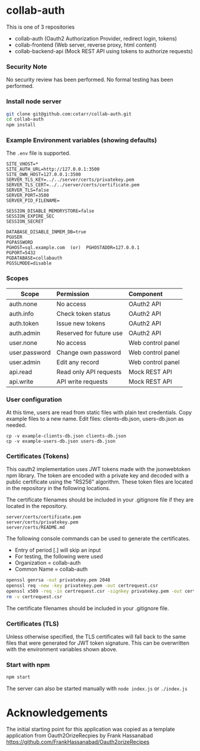 # collab-auth



This is one of 3 repositories

- collab-auth (Oauth2 Authorization Provider, redirect login, tokens)
- collab-frontend (Web server, reverse proxy, html content)
- collab-backend-api (Mock REST API using tokens to authorize requests)

### Security Note

No security review has been performed. No formal testing has been performed.

### Install node server

```bash
git clone git@github.com:cotarr/collab-auth.git
cd collab-auth
npm install
```

### Example Environment variables (showing defaults)

The `.env` file is supported.

```
SITE_VHOST=*
SITE_AUTH_URL=http://127.0.0.1:3500
SITE_OWN_HOST=127.0.0.1:3500
SERVER_TLS_KEY=../../server/certs/privatekey.pem
SERVER_TLS_CERT=../../server/certs/certificate.pem
SERVER_TLS=false
SERVER_PORT=3500
SERVER_PID_FILENAME=

SESSION_DISABLE_MEMORYSTORE=false
SESSION_EXPIRE_SEC
SESSION_SECRET

DATABASE_DISABLE_INMEM_DB=true
PGUSER
PGPASSWORD
PGHOST=sql.example.com  (or)  PGHOSTADDR=127.0.0.1
PGPORT=5432
PGDATABASE=collabauth
PGSSLMODE=disable
```

### Scopes

| Scope         | Permission              | Component  |
| ------------- | :---------------------- | :--------- |
| auth.none     | No access               | OAuth2 API |
| auth.info     | Check token status      | OAuth2 API |
| auth.token    | Issue new tokens        | OAuth2 API |
| auth.admin    | Reserved for future use | OAuth2 API |
| user.none     | No access               | Web control panel |
| user.password | Change own password     | Web control panel |
| user.admin    | Edit any record         | Web control panel |
| api.read      | Read only API requests  | Mock REST API |
| api.write     | API write requests      | Mock REST API |

### User configuration

At this time, users are read from static files with plain text credentials.
Copy example files to a new name.
Edit files: clients-db.json, users-db.json as needed.

```
cp -v example-clients-db.json clients-db.json
cp -v example-users-db.json users-db.json
```

### Certificates (Tokens)

This oauth2 implementation uses JWT tokens made with the jsonwebtoken npm library.
The token are encoded with a private key and decoded with a public certificate
using the "RS256" algorithm. These token files are located in the repository in the
following locations.

The certificate filenames should be included in your .gitignore file if they are located
in the repository.

```
server/certs/certificate.pem
server/certs/privatekey.pem
server/certs/README.md
```

The following console commands can be used to generate the certificates.

* Entry of period [.] will skip an input
* For testing, the following were used
 * Organization = collab-auth
 * Common Name = collab-auth

```bash
openssl genrsa -out privatekey.pem 2048
openssl req -new -key privatekey.pem -out certrequest.csr
openssl x509 -req -in certrequest.csr -signkey privatekey.pem -out certificate.pem
rm -v certrequest.csr
```

The certificate filenames should be included in your .gitignore file.

### Certificates (TLS)

Unless otherwise specified, the TLS certificates will fall back to the same
files that were generated for JWT token signature. This can be overwritten
with the environment variables shown above.

### Start with npm

```bash
npm start
```

The server can also be started manually with `node index.js` or `./index.js`

# Acknowledgements

The initial starting point for this application was copied
as a template application from Oauth2OrizeRecpies by Frank Hassanabad
https://github.com/FrankHassanabad/Oauth2orizeRecipes
